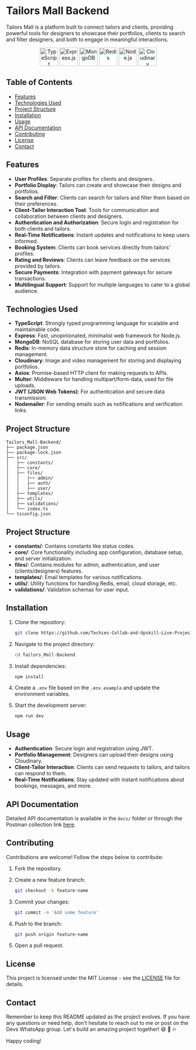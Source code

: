 # Tailors Mall Backend

Tailors Mall is a platform built to connect tailors and clients, providing powerful tools for designers to showcase their portfolios, clients to search and filter designers, and both to engage in meaningful interactions.

<p align="center">
  <img src="https://img.shields.io/badge/TypeScript-007ACC?style=for-the-badge&logo=typescript&logoColor=white" alt="TypeScript" height="50"/>
  <img src="https://img.shields.io/badge/Express.js-404D59?style=for-the-badge" alt="Express.js" height="50"/>
  <img src="https://img.shields.io/badge/MongoDB-4EA94B?style=for-the-badge&logo=mongodb&logoColor=white" alt="MongoDB" height="50"/>
  <img src="https://img.shields.io/badge/Redis-DC382D?style=for-the-badge&logo=redis&logoColor=white" alt="Redis" height="50"/>
  <img src="https://img.shields.io/badge/Node.js-339933?style=for-the-badge&logo=nodedotjs&logoColor=white" alt="Node.js" height="50"/>
  <img src="https://img.shields.io/badge/Cloudinary-FBBF24?style=for-the-badge&logo=cloudinary&logoColor=white" alt="Cloudinary" height="50"/>
</p>

## Table of Contents
- [Features](#features)
- [Technologies Used](#technologies-used)
- [Project Structure](#project-structure)
- [Installation](#installation)
- [Usage](#usage)
- [API Documentation](#api-documentation)
- [Contributing](#contributing)
- [License](#license)
- [Contact](#contact)

## Features
- **User Profiles**: Separate profiles for clients and designers.
- **Portfolio Display**: Tailors can create and showcase their designs and portfolios.
- **Search and Filter**: Clients can search for tailors and filter them based on their preferences.
- **Client-Tailor Interaction Tool**: Tools for communication and collaboration between clients and designers.
- **Authentication and Authorization**: Secure login and registration for both clients and tailors.
- **Real-Time Notifications**: Instant updates and notifications to keep users informed.
- **Booking System**: Clients can book services directly from tailors' profiles.
- **Rating and Reviews**: Clients can leave feedback on the services provided by tailors.
- **Secure Payments**: Integration with payment gateways for secure transactions.
- **Multilingual Support**: Support for multiple languages to cater to a global audience.

## Technologies Used
- **TypeScript**: Strongly typed programming language for scalable and maintainable code.
- **Express**: Fast, unopinionated, minimalist web framework for Node.js.
- **MongoDB**: NoSQL database for storing user data and portfolios.
- **Redis**: In-memory data structure store for caching and session management.
- **Cloudinary**: Image and video management for storing and displaying portfolios.
- **Axios**: Promise-based HTTP client for making requests to APIs.
- **Multer**: Middleware for handling multipart/form-data, used for file uploads.
- **JWT (JSON Web Tokens)**: For authentication and secure data transmission.
- **Nodemailer**: For sending emails such as notifications and verification links.

## Project Structure
```plaintext
Tailors_Mall-Backend/
├── package.json
├── package-lock.json
├── src/
│   ├── constants/
│   ├── core/
│   ├── files/
│   │   ├── admin/
│   │   ├── auth/
│   │   ├── user/
│   ├── templates/
│   ├── utils/
│   ├── validations/
│   └── index.ts
└── tsconfig.json
```
 
## Project Structure
- **constants/**: Contains constants like status codes.
- **core/**: Core functionality including app configuration, database setup, and server initialization.
- **files/**: Contains modules for admin, authentication, and user (clients/designers) features.
- **templates/**: Email templates for various notifications.
- **utils/**: Utility functions for handling Redis, email, cloud storage, etc.
- **validations/**: Validation schemas for user input.

## Installation
1. Clone the repository:

    ```bash
    git clone https://github.com/Techies-Collab-and-Upskill-Live-Project/Tailors_Mall-Backend.git
    ```

2. Navigate to the project directory:

    ```bash
    cd Tailors_Mall-Backend
    ```

3. Install dependencies:

    ```bash
    npm install
    ```

4. Create a `.env` file based on the `.env.example` and update the environment variables.

5. Start the development server:

    ```bash
    npm run dev
    ```

## Usage
- **Authentication**: Secure login and registration using JWT.
- **Portfolio Management**: Designers can upload their designs using Cloudinary.
- **Client-Tailor Interaction**: Clients can send requests to tailors, and tailors can respond to them.
- **Real-Time Notifications**: Stay updated with instant notifications about bookings, messages, and more.

## API Documentation
Detailed API documentation is available in the `docs/` folder or through the Postman collection link [here](#).

## Contributing
Contributions are welcome! Follow the steps below to contribute:

1. Fork the repository.
2. Create a new feature branch:

    ```bash
    git checkout -b feature-name
    ```

3. Commit your changes:

    ```bash
    git commit -m 'Add some feature'
    ```

4. Push to the branch:

    ```bash
    git push origin feature-name
    ```

5. Open a pull request.

## License
This project is licensed under the MIT License - see the [LICENSE](LICENSE) file for details.

## Contact
Remember to keep this README updated as the project evolves. If you have any questions or need help, don't hesitate to reach out to me or post on the Devs WhatsApp group. Let's build an amazing project together! 😄 🚀 🔥

Happy coding!
